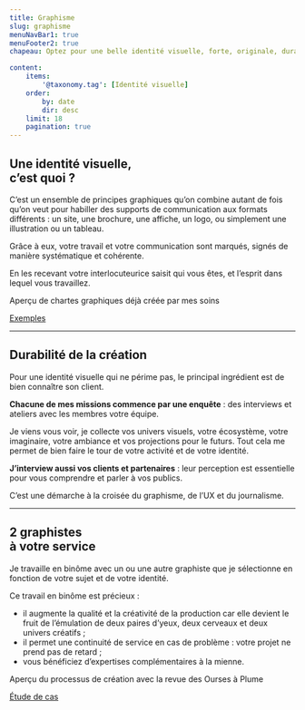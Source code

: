 ```yaml
---
title: Graphisme
slug: graphisme
menuNavBar1: true
menuFooter2: true
chapeau: Optez pour une belle identité visuelle, forte, originale, durable et dessinée ! <br>Mes spécialités : la refonte de votre site web et la création de vos documents imprimés.

content:
    items:
        '@taxonomy.tag': [Identité visuelle]
    order:
        by: date
        dir: desc
    limit: 18
    pagination: true
---
```


## Une identité visuelle, <br>c’est quoi ?

C’est un ensemble de principes graphiques qu’on combine autant de fois qu’on veut pour habiller des supports de communication aux formats différents : un site, une brochure, une affiche, un logo, ou simplement une illustration ou un tableau.

Grâce à eux, votre travail et votre communication sont marqués, signés de manière systématique et cohérente. 

En les recevant votre interlocuteurice saisit qui vous êtes, et l’esprit dans lequel vous travaillez.

<div class="message is-warning mt-5">
<div class="message-body">
<p>Aperçu de chartes graphiques déjà créée par mes soins</p>
<a class="bouton" href="https://www.dropbox.com/sh/gu2ot2dq5v8uz8q/AABLwzo1MabjufUL-dYcuslea?dl=0">Exemples</a>
</div>
</div>

---

## Durabilité de la création
Pour une identité visuelle qui ne périme pas, le principal ingrédient est de bien connaître son client. 

<div class="message is-success mt-5">
<div class="message-body">
<strong>Chacune de mes missions commence par une enquête</strong> : des interviews et ateliers avec les membres votre équipe.
</div>
</div>

Je viens vous voir, je collecte vos univers visuels, votre écosystème, votre imaginaire, votre ambiance et vos projections pour le futurs. Tout cela me permet de bien faire le tour de votre activité et de votre identité.

<div class="message is-success mt-5">
<div class="message-body">
<strong>J’interview aussi vos clients et partenaires</strong> : leur perception est essentielle pour vous comprendre et parler à vos publics.
</div>
</div>

C’est une démarche à la croisée du graphisme, de l’UX et du journalisme.

---

## 2 graphistes <br>à votre service
Je travaille en binôme avec un ou une autre graphiste que je sélectionne en fonction de votre sujet et de votre identité.

Ce travail en binôme est précieux :
* il augmente la qualité et la créativité de la production car elle devient le fruit de l’émulation de deux paires d’yeux, deux cerveaux et deux univers créatifs ;
* il permet une continuité de service en cas de problème : votre projet ne prend pas de retard ;
* vous bénéficiez d’expertises complémentaires à la mienne.

<div class="message is-warning mt-5">
<div class="message-body">
<p>Aperçu du processus de création avec la revue des Ourses à Plume</p>
<a class="bouton" href="https://magnad.blog/2019/12/06/retour-sur-une-mission-la-revue-des-ourses-a-plumes/">Étude de cas</a>
</div>
</div>





